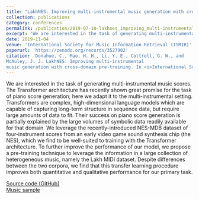 ```yaml
---
title: "LakhNES: Improving multi-instrumental music generation with cross-domain pre-training"
collection: publications
category: conferences
permalink: /publication/2019-07-10-lakhnes_improving_multi-instrumental_music_generation_with_cross-domain_pre-training
excerpt: 'We are interested in the task of generating multi-instrumental music scores. The Transformer architecture has recently shown great promise for the task of piano score generation; here we adapt it to the multi-instrumental setting. Transformers are complex, high-dimensional language models which are capable of capturing long-term structure in sequence data, but require large amounts of data to fit. Their success on piano score generation is partially explained by the large volumes of symbolic data readily available for that domain. We leverage the recently-introduced NES-MDB dataset of four-instrument scores from an early video game sound synthesis chip (the NES), which we find to be well-suited to training with the Transformer architecture. To further improve the performance of our model, we propose a pre-training technique to leverage the information in a large collection of heterogeneous music, namely the Lakh MIDI dataset. Despite differences between the two corpora, we find that this transfer learning procedure improves both quantitative and qualitative performance for our primary task.'
date: 2019-11-04
venue: 'International Society for Music Information Retrieval (ISMIR)'
paperurl: 'https://zenodo.org/records/3527902'
citation: 'Donahue, C., Mao, H. H., Li, Y. E., Cottrell, G. W., and
McAuley, J. J. LakhNES: Improving multi-instrumental
music generation with cross-domain pre-training. In <i>International Society for Music Information Retrieval Conference</i>, pp. 685–692, 2019.'
---
```


We are interested in the task of generating multi-instrumental music scores. The Transformer architecture has recently shown great promise for the task of piano score generation; here we adapt it to the multi-instrumental setting. Transformers are complex, high-dimensional language models which are capable of capturing long-term structure in sequence data, but require large amounts of data to fit. Their success on piano score generation is partially explained by the large volumes of symbolic data readily available for that domain. We leverage the recently-introduced NES-MDB dataset of four-instrument scores from an early video game sound synthesis chip (the NES), which we find to be well-suited to training with the Transformer architecture. To further improve the performance of our model, we propose a pre-training technique to leverage the information in a large collection of heterogeneous music, namely the Lakh MIDI dataset. Despite differences between the two corpora, we find that this transfer learning procedure improves both quantitative and qualitative performance for our primary task.

[Source code (GitHub)](https://github.com/chrisdonahue/LakhNES)\
[Music sample](https://chrisdonahue.com/LakhNES/)
